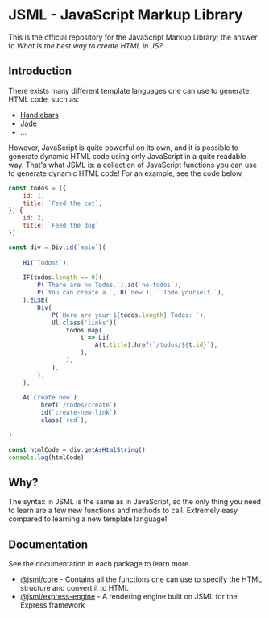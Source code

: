 # JSML - JavaScript Markup Library
This is the official repository for the JavaScript Markup Library; the answer to *What is the best way to create HTML in JS?*

## Introduction
There exists many different template languages one can use to generate HTML code, such as:

* [Handlebars](https://handlebarsjs.com/)
* [Jade](https://jade-lang.com/)
* ...

However, JavaScript is quite powerful on its own, and it is possible to generate dynamic HTML code using only JavaScript in a quite readable way. That's what JSML is: a collection of JavaScript functions you can use to generate dynamic HTML code! For an example, see the code below.

```js
const todos = [{
	id: 1,
	title: `Feed the cat`,
}, {
	id: 2,
	title: `Feed the dog`
}]

const div = Div.id(`main`)(
	
	H1(`Todos!`),
	
	IF(todos.length == 0)(
		P(`There are no Todos.`).id(`no-todos`),
		P(`You can create a `, B(`new`), ` Todo yourself.`),
	).ELSE(
		Div(
			P(`Here are your ${todos.length} Todos: `),
			Ul.class('links')(
				todos.map(
					t => Li(
						A(t.title).href(`/todos/${t.id}`),
					),
				),
			),
		),
	),
	
	A(`Create new`)
		.href(`/todos/create`)
		.id(`create-new-link`)
		.class(`red`),
	
)

const htmlCode = div.getAsHtmlString()
console.log(htmlCode)
```

## Why?
The syntax in JSML is the same as in JavaScript, so the only thing you need to learn are a few new functions and methods to call. Extremely easy compared to learning a new template language!

## Documentation
See the documentation in each package to learn more.

* [@jsml/core](./core/) - Contains all the functions one can use to specify the HTML structure and convert it to HTML
* [@jsml/express-engine](./express-engine) - A rendering engine built on JSML for the Express framework